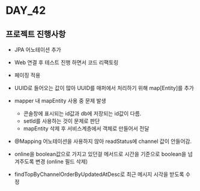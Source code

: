 # DAY_42

## 프로젝트 진행사항
- JPA 어노테이션 추가
- Web 연결 후 테스트 진행 하면서 코드 리팩토링
- 페이징 적용
- UUID로 들어오는 값이 많아 UUID를 매퍼에서 처리하기 위해 map[Entity]를 추가
- mapper 내 mapEntity 사용 중 문제 발생
  - 콘솔창에 표시되는 id값과 db에 저장되는 id값이 다름.
  - setId를 사용하는 것이 문제로 판단
  - mapEntity 삭제 후 서비스계층에서 객체로 만들어서 전달
 
- @Mapping 어노테이션을 사용하지 않아 readStatus에 channel 값이 안들어감.
- online을 boolean값으로 가지고 있던걸 메서드로 시간을 기준으로 boolean을 넘겨주도록 변경 (online 필드 삭제)
- findTopByChannelOrderByUpdatedAtDesc로 최근 메시지 시각을 받도록 수정
